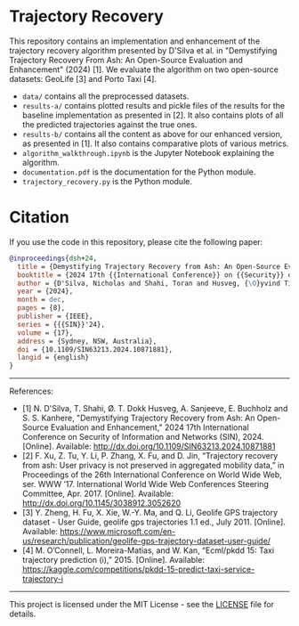 # Trajectory Recovery

This repository contains an implementation and enhancement of the trajectory recovery algorithm presented by 
D'Silva et al. in "Demystifying Trajectory Recovery From Ash: An Open-Source Evaluation and Enhancement" (2024) [1].
We evaluate the algorithm on two open-source datasets: GeoLife [3] and Porto Taxi [4].

- `data/` contains all the preprocessed datasets.
- `results-a/` contains plotted results and pickle files of the results for the baseline implementation as presented in [2]. It also contains plots of all the predicted trajectories against the true ones.
- `results-b/` contains all the content as above for our enhanced version, as presented in [1]. It also contains comparative plots of various metrics.
- `algorithm_walkthrough.ipynb` is the Jupyter Notebook explaining the algorithm.
- `documentation.pdf` is the documentation for the Python module.
- `trajectory_recovery.py` is the Python module.

# Citation

If you use the code in this repository, please cite the following paper:

```bibtex
@inproceedings{dsh+24,
  title = {Demystifying Trajectory Recovery from Ash: An Open-Source Evaluation and Enhancement},
  booktitle = {2024 17th {{International Conference}} on {{Security}} of {{Information}} and {{Networks}} ({{SIN}})},
  author = {D'Silva, Nicholas and Shahi, Toran and Husveg, {\O}yvind Timian Dokk and Sanjeeve, Adith and Buchholz, Erik and Kanhere, Salil S},
  year = {2024},
  month = dec,
  pages = {8},
  publisher = {IEEE},
  series = {{{SIN}}'24},
  volume = {17},
  address = {Sydney, NSW, Australia},
  doi = {10.1109/SIN63213.2024.10871881},
  langid = {english}
}
```
---

References:
- [1] N. D'Silva, T. Shahi, Ø. T. Dokk Husveg, A. Sanjeeve, E. Buchholz and S. S. Kanhere, "Demystifying Trajectory Recovery from Ash: An Open-Source Evaluation and Enhancement," 2024 17th International Conference on Security of Information and Networks (SIN), 2024. [Online]. Available: http://dx.doi.org/10.1109/SIN63213.2024.10871881
- [2] F. Xu, Z. Tu, Y. Li, P. Zhang, X. Fu, and D. Jin, “Trajectory recovery from ash: User privacy is not preserved in aggregated mobility data,” in Proceedings of the 26th International Conference on World Wide Web, ser. WWW ’17. International World Wide Web Conferences Steering Committee, Apr. 2017. [Online]. Available: http://dx.doi.org/10.1145/3038912.3052620
- [3] Y. Zheng, H. Fu, X. Xie, W.-Y. Ma, and Q. Li, Geolife GPS trajectory dataset - User Guide, geolife gps trajectories 1.1 ed., July 2011. [Online]. Available: https://www.microsoft.com/en-us/research/publication/geolife-gps-trajectory-dataset-user-guide/
- [4] M. O’Connell, L. Moreira-Matias, and W. Kan, “Ecml/pkdd 15: Taxi trajectory prediction (i),” 2015. [Online]. Available: https://kaggle.com/competitions/pkdd-15-predict-taxi-service-trajectory-i

---

This project is licensed under the MIT License - see the [LICENSE](https://github.com/ndsi6382/Trajectory_Recovery/blob/main/LICENSE) file for details.
